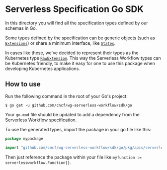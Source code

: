 # Serverless Specification Go SDK

In this directory you will find all the specification types defined by our schemas in Go.

Some types defined by the specification can be generic objects (such as [`Extensions`](https://github.com/cncf/wg-serverless-workflow/tree/master/specification#Extending)) 
or share a minimum interface, like [`States`](https://github.com/cncf/wg-serverless-workflow/tree/master/specification#State-Definition). 

In cases like these, we've decided to represent their types as the Kubernetes type [`RawExtension`](https://kubernetes.io/docs/tasks/extend-kubernetes/custom-resources/custom-resource-definitions/#rawextension).
This way the Serverless Workflow types can be Kubernetes friendly, to make it easy for one to
use this package when developing Kubernetes applications.

## How to use

Run the following command in the root of your Go's project:

```shell script
$ go get -u github.com/cncf/wg-serverless-workflow/sdk/go
```

Your `go.mod` file should be updated to add a dependency from the Serverless Workflow specification.

To use the generated types, import the package in your go file like this:

```go
package mypackage

import "github.com/cncf/wg-serverless-workflow/sdk/go/pkg/apis/serverlessworkflow"
```

Then just reference the package within your file like `myfunction := serverlessworkflow.Function{}`.

